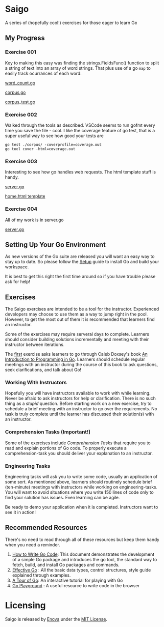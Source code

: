 # Saigo
A series of (hopefully cool!) exercises for those eager to learn Go

## My Progress

### Exercise 001
Key to making this easy was finding the strings.FieldsFunc() function to split a string of text into an array of word strings. That plus use of a go `map` to easily track ocurrances of each word. 

[word_count.go](exercise-001-corpus/word_count.go)

[corpus.go](exercise-001-corpus/corpus/corpus.go)

[corpus_test.go](exercise-001-corpus/corpus/corpus_test.go)

### Exercise 002
Walked through the tools as described. VSCode seems to run gofmt every time you save the file - cool. 
I like the coverage feature of go test, that is a super useful way to see how good your tests are

```
go test ./corpus/ -coverprofile=coverage.out
go tool cover -html=coverage.out
```

### Exercise 003
Interesting to see how go handles web requests. The html template stuff is handy. 

[server.go](exercise-003-web/exercise-workspace/server.go)

[home.html template](exercise-003-web/exercise-workspace/home.html)

### Exercise 004
All of my work is in server.go

[server.go](exercise-004-cars/exhibit-a/server.go)


## Setting Up Your Go Environment

As new versions of the Go suite are released you will want an
easy way to stay up to date. So please follow the [Setup](setup-environment.md)
guide to install Go and build your workspace.

It is best to get this right the first time around so if you have
trouble please ask for help!


## Exercises

The Saigo exercises are intended to be a tool for the instructor. Experienced developers may choose
to use them as a way to jump right in the pool. However, to get the most out of them it is recommended that
learners find an instructor.

Some of the exercises may require serveral days to complete. Learners should consider building solutions incrementally and meeting with their instructor between iterations. 

The [first](https://github.com/enova/saigo/tree/master/exercise-000-prep) exercise asks learners to go through Caleb
Doxsey's book [An Introduction to Programming in Go](https://www.golang-book.com/books/intro). Learners should schedule regular
meetings with an instructor during the course of this book to ask questions, seek clarifications, and talk about Go!

### Working With Instructors

Hopefully you will have instructors available to work with while learning. Never be
afraid to ask instructors for help or clarification. There is no such thing as a _stupid_ question.
Before starting work on a new exercise, try to schedule a brief meeting with an instructor to go over the requirements.
No task is truly complete until the learner has discussed their solution(s) with an instructor.

### Comprehension Tasks (Important!)

Some of the exercises include _Comprehension Tasks_ that require you to read and explain
portions of Go code. To properly execute a comprehension-task you should deliver your explanation to
an instructor.

### Engineering Tasks

Engineering tasks will ask you to write some code, usually an application of some sort.
As mentioned above, learners should routinely schedule brief (ten-minute) meetings with instructors
while working on engineering-tasks. You will want to avoid situations where you write 150 lines of code
only to find your solution has issues. Even learning can be agile.

Be ready to demo your application when it is completed. Instructors want to see it in action!

## Recommended Resources

There's no need to read through all of these resources but keep them handy when you need a reminder.

  1. [How to Write Go Code](https://golang.org/doc/code.html): This document demonstrates the development of a simple Go package and introduces the go tool, the standard way to fetch, build, and install Go packages and commands.
  2. [Effective Go](https://golang.org/doc/effective_go.html) : All the basic data types, control structures, style guide explained through examples.
  3. [A Tour of Go](https://tour.golang.org/welcome/1): An interactive tutorial for playing with Go
  4. [Go Playground](https://play.golang.org/) : A useful resource to write code in the browser


# Licensing
Saigo is released by [Enova](http://www.enova.com) under the
[MIT License](https://github.com/enova/saigo/blob/master/LICENSE).
